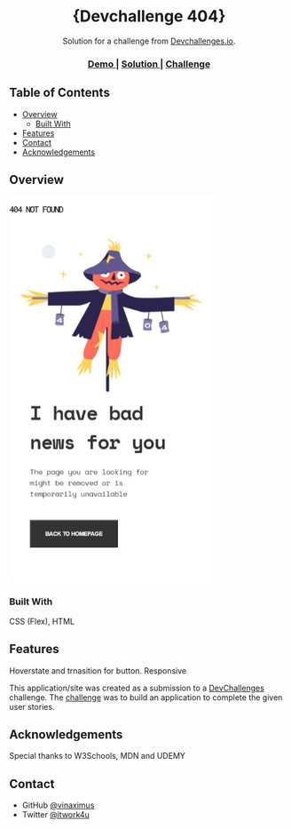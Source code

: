<!-- Please update value in the {}  -->

<h1 align="center">{Devchallenge 404}</h1>

<div align="center">
   Solution for a challenge from  <a href="http://devchallenges.io" target="_blank">Devchallenges.io</a>.
</div>

<div align="center">
  <h3>
    <a href="https://vinaximus.github.io/devchallenge404/">
      Demo
    </a>
    <span> | </span>
    <a href="https://github.com/vinaximus/devchallenge404.git">
      Solution
    </a>
    <span> | </span>
    <a href="https://devchallenges.io/challenges/wBunSb7FPrIepJZAg0sY">
      Challenge
    </a>
  </h3>
</div>

<!-- TABLE OF CONTENTS -->

## Table of Contents

- [Overview](#overview)
  - [Built With](#built-with)
- [Features](#features)
- [Contact](#contact)
- [Acknowledgements](#acknowledgements)

<!-- OVERVIEW -->

## Overview

![screenshot](screenmobile.jpeg)





### Built With
CSS (Flex), HTML



## Features
   Hoverstate and trnasition for button.
   Responsive
   



This application/site was created as a submission to a [DevChallenges](https://devchallenges.io/challenges) challenge. The [challenge](https://devchallenges.io/challenges/wBunSb7FPrIepJZAg0sY) was to build an application to complete the given user stories.


## Acknowledgements
Special thanks to W3Schools, MDN and UDEMY


## Contact


- GitHub [@vinaximus](https://github.com/vinaximus)
- Twitter [@itwork4u](https://twitter.com/itwork4u)
